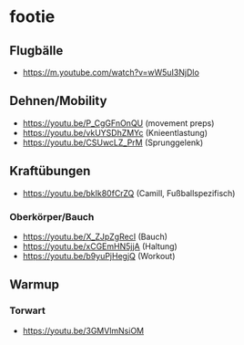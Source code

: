 # footie

## Flugbälle

* https://m.youtube.com/watch?v=wW5uI3NjDlo

## Dehnen/Mobility

* https://youtu.be/P_CgGFnOnQU (movement preps)
* https://youtu.be/vkUYSDhZMYc (Knieentlastung)
* https://youtu.be/CSUwcLZ_PrM (Sprunggelenk)


## Kraftübungen

* https://youtu.be/bkIk80fCrZQ (Camill, Fußballspezifisch)



### Oberkörper/Bauch

* https://youtu.be/X_ZJpZgRecI (Bauch)
* https://youtu.be/xCGEmHN5jjA (Haltung)
* https://youtu.be/b9yuPjHegjQ (Workout)



## Warmup

### Torwart 

* https://youtu.be/3GMVlmNsiOM

